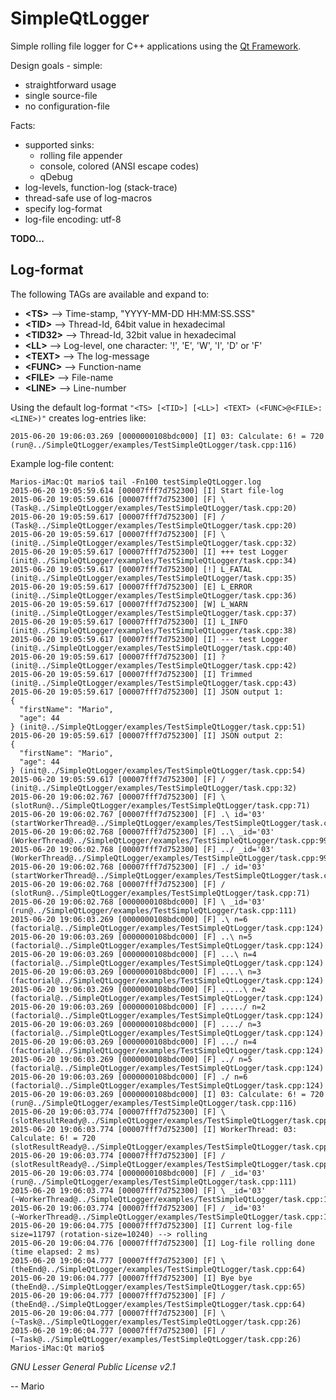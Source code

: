 # SimpleQtLogger

Simple rolling file logger for C++ applications using the [Qt Framework](http://doc.qt.io).

Design goals - simple:
 - straightforward usage
 - single source-file
 - no configuration-file

Facts:
 - supported sinks:
    - rolling file appender
    - console, colored (ANSI escape codes)
    - qDebug
 - log-levels, function-log (stack-trace)
 - thread-safe use of log-macros
 - specify log-format
 - log-file encoding: utf-8

**TODO...**

## Log-format
The following TAGs are available and expand to:
 - **\<TS\>** --> Time-stamp, "YYYY-MM-DD HH:MM:SS.SSS"
 - **\<TID\>** --> Thread-Id, 64bit value in hexadecimal
 - **\<TID32\>** --> Thread-Id, 32bit value in hexadecimal
 - **\<LL\>** --> Log-level, one character: '!', 'E', 'W', 'I', 'D' or 'F'
 - **\<TEXT\>** --> The log-message
 - **\<FUNC\>** --> Function-name
 - **\<FILE\>** --> File-name
 - **\<LINE\>** --> Line-number

Using the default log-format `"<TS> [<TID>] [<LL>] <TEXT> (<FUNC>@<FILE>:<LINE>)"` creates log-entries like:
```
2015-06-20 19:06:03.269 [0000000108bdc000] [I] 03: Calculate: 6! = 720 (run@../SimpleQtLogger/examples/TestSimpleQtLogger/task.cpp:116)
```

Example log-file content:
```
Marios-iMac:Qt mario$ tail -Fn100 testSimpleQtLogger.log
2015-06-20 19:05:59.614 [00007fff7d752300] [I] Start file-log
2015-06-20 19:05:59.616 [00007fff7d752300] [F] \ (Task@../SimpleQtLogger/examples/TestSimpleQtLogger/task.cpp:20)
2015-06-20 19:05:59.617 [00007fff7d752300] [F] / (Task@../SimpleQtLogger/examples/TestSimpleQtLogger/task.cpp:20)
2015-06-20 19:05:59.617 [00007fff7d752300] [F] \ (init@../SimpleQtLogger/examples/TestSimpleQtLogger/task.cpp:32)
2015-06-20 19:05:59.617 [00007fff7d752300] [I] +++ test Logger (init@../SimpleQtLogger/examples/TestSimpleQtLogger/task.cpp:34)
2015-06-20 19:05:59.617 [00007fff7d752300] [!] L_FATAL (init@../SimpleQtLogger/examples/TestSimpleQtLogger/task.cpp:35)
2015-06-20 19:05:59.617 [00007fff7d752300] [E] L_ERROR (init@../SimpleQtLogger/examples/TestSimpleQtLogger/task.cpp:36)
2015-06-20 19:05:59.617 [00007fff7d752300] [W] L_WARN (init@../SimpleQtLogger/examples/TestSimpleQtLogger/task.cpp:37)
2015-06-20 19:05:59.617 [00007fff7d752300] [I] L_INFO (init@../SimpleQtLogger/examples/TestSimpleQtLogger/task.cpp:38)
2015-06-20 19:05:59.617 [00007fff7d752300] [I] --- test Logger (init@../SimpleQtLogger/examples/TestSimpleQtLogger/task.cpp:40)
2015-06-20 19:05:59.617 [00007fff7d752300] [I] ? (init@../SimpleQtLogger/examples/TestSimpleQtLogger/task.cpp:42)
2015-06-20 19:05:59.617 [00007fff7d752300] [I] Trimmed (init@../SimpleQtLogger/examples/TestSimpleQtLogger/task.cpp:43)
2015-06-20 19:05:59.617 [00007fff7d752300] [I] JSON output 1:
{
  "firstName": "Mario",
  "age": 44
} (init@../SimpleQtLogger/examples/TestSimpleQtLogger/task.cpp:51)
2015-06-20 19:05:59.617 [00007fff7d752300] [I] JSON output 2:
{
  "firstName": "Mario",
  "age": 44
} (init@../SimpleQtLogger/examples/TestSimpleQtLogger/task.cpp:54)
2015-06-20 19:05:59.617 [00007fff7d752300] [F] / (init@../SimpleQtLogger/examples/TestSimpleQtLogger/task.cpp:32)
2015-06-20 19:06:02.767 [00007fff7d752300] [F] \ (slotRun@../SimpleQtLogger/examples/TestSimpleQtLogger/task.cpp:71)
2015-06-20 19:06:02.767 [00007fff7d752300] [F] .\ id='03' (startWorkerThread@../SimpleQtLogger/examples/TestSimpleQtLogger/task.cpp:85)
2015-06-20 19:06:02.768 [00007fff7d752300] [F] ..\ _id='03' (WorkerThread@../SimpleQtLogger/examples/TestSimpleQtLogger/task.cpp:99)
2015-06-20 19:06:02.768 [00007fff7d752300] [F] ../ _id='03' (WorkerThread@../SimpleQtLogger/examples/TestSimpleQtLogger/task.cpp:99)
2015-06-20 19:06:02.768 [00007fff7d752300] [F] ./ id='03' (startWorkerThread@../SimpleQtLogger/examples/TestSimpleQtLogger/task.cpp:85)
2015-06-20 19:06:02.768 [00007fff7d752300] [F] / (slotRun@../SimpleQtLogger/examples/TestSimpleQtLogger/task.cpp:71)
2015-06-20 19:06:02.768 [0000000108bdc000] [F] \ _id='03' (run@../SimpleQtLogger/examples/TestSimpleQtLogger/task.cpp:111)
2015-06-20 19:06:03.269 [0000000108bdc000] [F] .\ n=6 (factorial@../SimpleQtLogger/examples/TestSimpleQtLogger/task.cpp:124)
2015-06-20 19:06:03.269 [0000000108bdc000] [F] ..\ n=5 (factorial@../SimpleQtLogger/examples/TestSimpleQtLogger/task.cpp:124)
2015-06-20 19:06:03.269 [0000000108bdc000] [F] ...\ n=4 (factorial@../SimpleQtLogger/examples/TestSimpleQtLogger/task.cpp:124)
2015-06-20 19:06:03.269 [0000000108bdc000] [F] ....\ n=3 (factorial@../SimpleQtLogger/examples/TestSimpleQtLogger/task.cpp:124)
2015-06-20 19:06:03.269 [0000000108bdc000] [F] .....\ n=2 (factorial@../SimpleQtLogger/examples/TestSimpleQtLogger/task.cpp:124)
2015-06-20 19:06:03.269 [0000000108bdc000] [F] ...../ n=2 (factorial@../SimpleQtLogger/examples/TestSimpleQtLogger/task.cpp:124)
2015-06-20 19:06:03.269 [0000000108bdc000] [F] ..../ n=3 (factorial@../SimpleQtLogger/examples/TestSimpleQtLogger/task.cpp:124)
2015-06-20 19:06:03.269 [0000000108bdc000] [F] .../ n=4 (factorial@../SimpleQtLogger/examples/TestSimpleQtLogger/task.cpp:124)
2015-06-20 19:06:03.269 [0000000108bdc000] [F] ../ n=5 (factorial@../SimpleQtLogger/examples/TestSimpleQtLogger/task.cpp:124)
2015-06-20 19:06:03.269 [0000000108bdc000] [F] ./ n=6 (factorial@../SimpleQtLogger/examples/TestSimpleQtLogger/task.cpp:124)
2015-06-20 19:06:03.269 [0000000108bdc000] [I] 03: Calculate: 6! = 720 (run@../SimpleQtLogger/examples/TestSimpleQtLogger/task.cpp:116)
2015-06-20 19:06:03.774 [00007fff7d752300] [F] \ (slotResultReady@../SimpleQtLogger/examples/TestSimpleQtLogger/task.cpp:79)
2015-06-20 19:06:03.774 [00007fff7d752300] [I] WorkerThread: 03: Calculate: 6! = 720 (slotResultReady@../SimpleQtLogger/examples/TestSimpleQtLogger/task.cpp:80)
2015-06-20 19:06:03.774 [00007fff7d752300] [F] / (slotResultReady@../SimpleQtLogger/examples/TestSimpleQtLogger/task.cpp:79)
2015-06-20 19:06:03.774 [0000000108bdc000] [F] / _id='03' (run@../SimpleQtLogger/examples/TestSimpleQtLogger/task.cpp:111)
2015-06-20 19:06:03.774 [00007fff7d752300] [F] \ _id='03' (~WorkerThread@../SimpleQtLogger/examples/TestSimpleQtLogger/task.cpp:105)
2015-06-20 19:06:03.774 [00007fff7d752300] [F] / _id='03' (~WorkerThread@../SimpleQtLogger/examples/TestSimpleQtLogger/task.cpp:105)
2015-06-20 19:06:04.775 [00007fff7d752300] [I] Current log-file size=11797 (rotation-size=10240) --> rolling
2015-06-20 19:06:04.776 [00007fff7d752300] [I] Log-file rolling done (time elapsed: 2 ms)
2015-06-20 19:06:04.777 [00007fff7d752300] [F] \ (theEnd@../SimpleQtLogger/examples/TestSimpleQtLogger/task.cpp:64)
2015-06-20 19:06:04.777 [00007fff7d752300] [I] Bye bye (theEnd@../SimpleQtLogger/examples/TestSimpleQtLogger/task.cpp:65)
2015-06-20 19:06:04.777 [00007fff7d752300] [F] / (theEnd@../SimpleQtLogger/examples/TestSimpleQtLogger/task.cpp:64)
2015-06-20 19:06:04.777 [00007fff7d752300] [F] \ (~Task@../SimpleQtLogger/examples/TestSimpleQtLogger/task.cpp:26)
2015-06-20 19:06:04.777 [00007fff7d752300] [F] / (~Task@../SimpleQtLogger/examples/TestSimpleQtLogger/task.cpp:26)
Marios-iMac:Qt mario$
```

*GNU Lesser General Public License v2.1*

-- Mario
